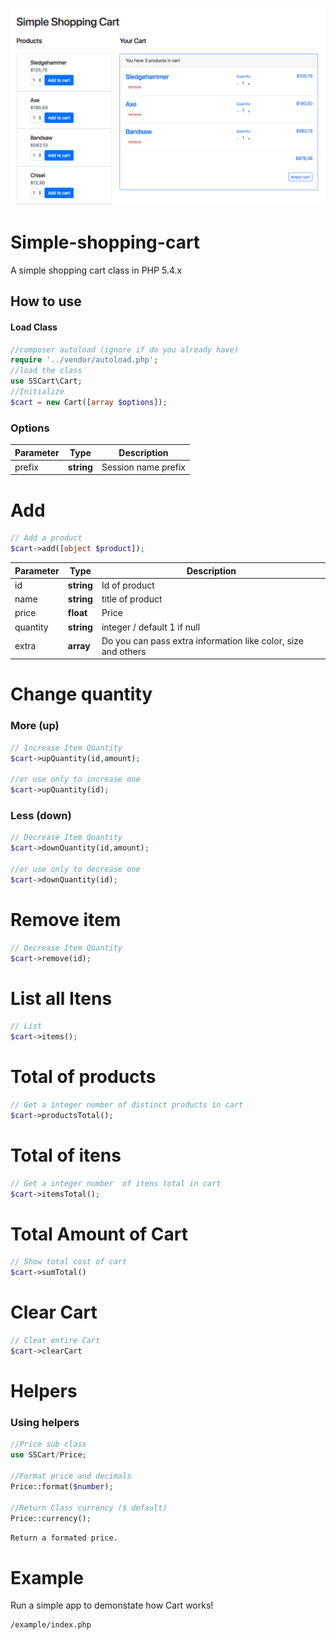
![alt text](https://github.com/gabrielcabola/simple-shopping-cart/blob/master/example/screen.png "sreenshot")

# Simple-shopping-cart
A simple shopping cart class in PHP 5.4.x


## How to use

#### Load Class
```php
//composer autoload (ignore if do you already have)
require '../vendor/autoload.php';
//load the class
use SSCart\Cart;
//Initialize
$cart = new Cart([array $options]);
```
### Options
| Parameter       | Type     | Description                                                  |
| --------------- | -------- | ------------------------------------------------------------ |
| prefix     | **string**  | Session name prefix       |

# Add 
```php
// Add a product
$cart->add([object $product]);
```
| Parameter       | Type     | Description                                                  |
| --------------- | -------- | ------------------------------------------------------------ |
| id     | **string**  |  Id of product      |
| name     | **string**  | title of product      |
| price     | **float**  | Price       |
| quantity     | **string**  | integer / default 1 if null    |
| extra     | **array**  | Do you can pass extra information like color, size and others    |


# Change quantity
### More (up)
```php
// Increase Item Quantity
$cart->upQuantity(id,amount);

//or use only to increase one
$cart->upQuantity(id);
```

### Less (down)
```php
// Decrease Item Quantity
$cart->downQuantity(id,amount);

//or use only to decrease one
$cart->downQuantity(id);
```

# Remove item
```php
// Decrease Item Quantity
$cart->remove(id);
```
# List all Itens
```php
// List
$cart->items();
```
# Total of products
```php
// Get a integer number of distinct products in cart
$cart->productsTotal();
```
# Total of itens

```php
// Get a integer number  of itens total in cart
$cart->itemsTotal();
```
# Total Amount of Cart

```php
// Show total cost of cart
$cart->sumTotal()
```

# Clear Cart
```php
// Cleat entire Cart
$cart->clearCart
```



# Helpers
### Using helpers
```php
//Price sub class
use SSCart/Price;

//Format price and decimals
Price::format($number);

//Return Class currency ($ default)
Price::currency();

````
`Return a formated price.`


# Example

Run a simple app to demonstate how Cart works!
```
/example/index.php
```


